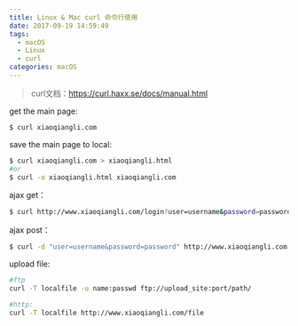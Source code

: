 ```yaml
---
title: Linux & Mac curl 命令行使用
date: 2017-09-19 14:59:49
tags:
  - macOS
  - Linux
  - curl
categories: macOS
---
```

>curl文档：https://curl.haxx.se/docs/manual.html

get the main page:
```bash
$ curl xiaoqiangli.com
```
<!-- more -->
save the main page to local:
```bash
$ curl xiaoqiangli.com > xiaoqiangli.html
#or
$ curl -o xiaoqiangli.html xiaoqiangli.com
```

ajax get：
```bash
$ curl http://www.xiaoqiangli.com/login?user=username&password=password
```

ajax post：
```bash
$ curl -d "user=username&password=password" http://www.xiaoqiangli.com
```

upload file:
```bash
#ftp
curl -T localfile -u name:passwd ftp://upload_site:port/path/

#http:
curl -T localfile http://www.xiaoqiangli.com/file
```